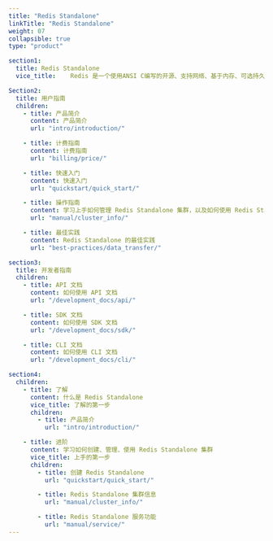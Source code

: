 ```yaml
---
title: "Redis Standalone"
linkTitle: "Redis Standalone"
weight: 07
collapsible: true
type: "product"

section1:
  title: Redis Standalone
  vice_title:    Redis 是一个使用ANSI C编写的开源、支持网络、基于内存、可选持久性的键值对存储数据库。Redis Standalone on QingCloud 将 Redis 封装成 App，采用 Redis 最近的稳定版本 3.2.9 构建，支持在 AppCenter 上一键部署，在原生 Redis 的基础上增加了其易用性、高可用的特性。

Section2:
  title: 用户指南
  children:
    - title: 产品简介
      content: 产品简介
      url: "intro/introduction/"

    - title: 计费指南
      content: 计费指南
      url: "billing/price/"

    - title: 快速入门
      content: 快速入门
      url: "quickstart/quick_start/"

    - title: 操作指南
      content: 学习上手如何管理 Redis Standalone 集群，以及如何使用 Redis Standalone 提供的相关服务等。
      url: "manual/cluster_info/"

    - title: 最佳实践
      content: Redis Standalone 的最佳实践
      url: "best-practices/data_transfer/"

section3:
  title: 开发者指南
  children:
    - title: API 文档
      content: 如何使用 API 文档
      url: "/development_docs/api/"

    - title: SDK 文档
      content: 如何使用 SDK 文档
      url: "/development_docs/sdk/"

    - title: CLI 文档
      content: 如何使用 CLI 文档
      url: "/development_docs/cli/"

section4:
  children:
    - title: 了解
      content: 什么是 Redis Standalone
      vice_title: 了解的第一步
      children:
        - title: 产品简介
          url: "intro/introduction/"

    - title: 进阶
      content: 学习如何创建、管理、使用 Redis Standalone 集群
      vice_title: 上手的第一步
      children: 
        - title: 创建 Redis Standalone
          url: "quickstart/quick_start/"

        - title: Redis Standalone 集群信息
          url: "manual/cluster_info/"

        - title: Redis Standalone 服务功能
          url: "manual/service/"
---
```



<!-- type: "product" 这个参数表明这是一个产品index页面 -->
<!-- section1 为产品index页面 主标题 副标题 video  video_img为视频图片  -->
<!-- section2 为产品index页面 第一个大块的用户文档配置  -->
<!-- section3 为产品index页面 第二个大块的开发者文档配置  -->
<!-- section4 为产品index页面 第三个大块的学习路径配置  -->